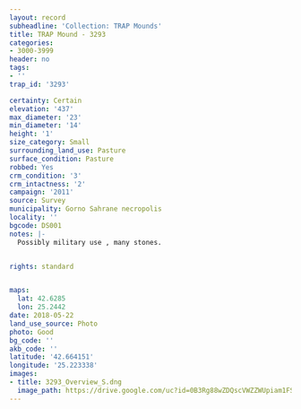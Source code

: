 ```yaml
---
layout: record
subheadline: 'Collection: TRAP Mounds'
title: TRAP Mound - 3293
categories:
- 3000-3999
header: no
tags:
- ''
trap_id: '3293'

certainty: Certain
elevation: '437'
max_diameter: '23'
min_diameter: '14'
height: '1'
size_category: Small
surrounding_land_use: Pasture
surface_condition: Pasture
robbed: Yes
crm_condition: '3'
crm_intactness: '2'
campaign: '2011'
source: Survey
municipality: Gorno Sahrane necropolis
locality: ''
bgcode: DS001
notes: |-
  Possibly military use , many stones.


rights: standard


maps:
  lat: 42.6285
  lon: 25.2442
date: 2018-05-22
land_use_source: Photo
photo: Good
bg_code: ''
akb_code: ''
latitude: '42.664151'
longitude: '25.223338'
images:
- title: 3293_Overview_S.dng
  image_path: https://drive.google.com/uc?id=0B3Rg88wZDQscVWZZWUpiam1FSFE
---
```

